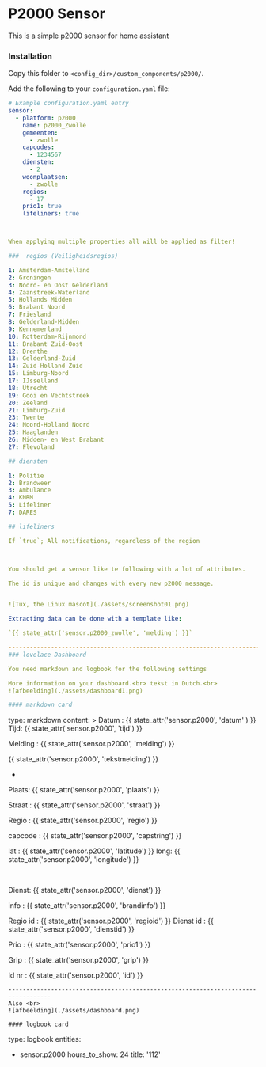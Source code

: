 # P2000 Sensor

This is a simple p2000 sensor for home assistant

### Installation

Copy this folder to `<config_dir>/custom_components/p2000/`.

Add the following to your `configuration.yaml` file:


```yaml
# Example configuration.yaml entry
sensor:
  - platform: p2000
    name: p2000_Zwolle
    gemeenten:
      - zwolle
    capcodes:
      - 1234567
    diensten:
      - 2
    woonplaatsen:
      - zwolle
    regios:
      - 17
    prio1: true
    lifeliners: true



When applying multiple properties all will be applied as filter!

###  regios (Veiligheidsregios)

1: Amsterdam-Amstelland
2: Groningen
3: Noord- en Oost Gelderland
4: Zaanstreek-Waterland
5: Hollands Midden
6: Brabant Noord
7: Friesland
8: Gelderland-Midden
9: Kennemerland
10: Rotterdam-Rijnmond
11: Brabant Zuid-Oost
12: Drenthe
13: Gelderland-Zuid
14: Zuid-Holland Zuid
15: Limburg-Noord
17: IJsselland
18: Utrecht
19: Gooi en Vechtstreek
20: Zeeland
21: Limburg-Zuid
23: Twente
24: Noord-Holland Noord
25: Haaglanden
26: Midden- en West Brabant
27: Flevoland

## diensten

1: Politie
2: Brandweer
3: Ambulance
4: KNRM
5: Lifeliner
7: DARES

## lifeliners

If `true`; All notifications, regardless of the region



You should get a sensor like te following with a lot of attributes.

The id is unique and changes with every new p2000 message.


![Tux, the Linux mascot](./assets/screenshot01.png)

Extracting data can be done with a template like:

`{{ state_attr('sensor.p2000_zwolle', 'melding') }}`

----------------------------------------------------------------------------------
### lovelace Dashboard

You need markdown and logbook for the following settings

More information on your dashboard.<br> tekst in Dutch.<br>
![afbeelding](./assets/dashboard1.png)

#### markdown card
```
type: markdown
content: >
  Datum : {{ state_attr('sensor.p2000', 'datum' ) }}   Tijd: {{
  state_attr('sensor.p2000', 'tijd') }}


  Melding : {{ state_attr('sensor.p2000', 'melding') }}<br>


  {{ state_attr('sensor.p2000', 'tekstmelding') }}<br>

  -

  Plaats: {{ state_attr('sensor.p2000', 'plaats') }}

  Straat : {{ state_attr('sensor.p2000', 'straat') }} 

  Regio : {{ state_attr('sensor.p2000', 'regio') }}

  capcode : {{ state_attr('sensor.p2000', 'capstring') }}

  lat : {{ state_attr('sensor.p2000', 'latitude') }}  long: {{
  state_attr('sensor.p2000', 'longitude') }}

  <br>

  Dienst: {{ state_attr('sensor.p2000', 'dienst') }}

  info :  {{ state_attr('sensor.p2000', 'brandinfo') }}<br>

  Regio id : {{ state_attr('sensor.p2000', 'regioid') }}       Dienst id : {{
  state_attr('sensor.p2000', 'dienstid') }}

  Prio : {{ state_attr('sensor.p2000', 'prio1') }}

  Grip : {{ state_attr('sensor.p2000', 'grip') }}


  Id nr : {{ state_attr('sensor.p2000', 'id') }}<br>
```
----------------------------------------------------------------------------------
Also <br>
![afbeelding](./assets/dashboard.png)

#### logbook card
```
type: logbook
entities:
  - sensor.p2000
hours_to_show: 24
title: '112'
```
